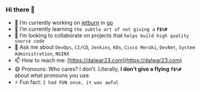 ### Hi there 👋

<!--
**dalwar23/dalwar23** is a ✨ _special_ ✨ repository because its `README.md` (this file) appears on your GitHub profile.

Here are some ideas to get you started:

- 🔭 I’m currently working on ...
- 🌱 I’m currently learning ...
- 👯 I’m looking to collaborate on ...
- 🤔 I’m looking for help with ...
- 💬 Ask me about ...
- 📫 How to reach me: ...
- 😄 Pronouns: ...
- ⚡ Fun fact: ...
-->

- 🔭 I’m currently working on [jetburn](https://jetburn.rtfd.io) in [go](https://golang.org)
- 🌱 I’m currently learning `the subtle art of not giving a` **`f$%#`**
- 🍒 I’m looking to collaborate on projects that `helps build high quality source code`
- 💬 Ask me about `DevOps`, `CI/CD`, `Jenkins`, `K8s`, `Cisco Meraki`, `DevNet`, `System Administration`, `NGINX`
- 📫 How to reach me: [https://dalwar23.com](https://dalwar23.com)
- 😄 Pronouns: Who cares? I don't. Literally, **I don't give a flying `f$%#`** about what pronouns you use.
- ⚡ Fun fact: `I had FUN once, it was awful`
